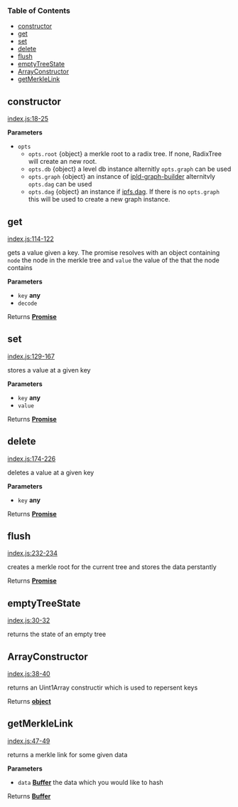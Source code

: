 <!-- Generated by documentation.js. Update this documentation by updating the source code. -->

### Table of Contents

-   [constructor](#constructor)
-   [get](#get)
-   [set](#set)
-   [delete](#delete)
-   [flush](#flush)
-   [emptyTreeState](#emptytreestate)
-   [ArrayConstructor](#arrayconstructor)
-   [getMerkleLink](#getmerklelink)

## constructor

[index.js:18-25](https://github.com/dfinity/js-dfinity-radix-tree/blob/fda15f34eac1f4b4ff2d0ef6a7a5fad66936f6ad/index.js#L18-L25 "Source code on GitHub")

**Parameters**

-   `opts`  
    -   `opts.root`  {object} a merkle root to a radix tree. If none, RadixTree will create an new root.
    -   `opts.db`  {object} a level db  instance alternitly `opts.graph` can be used
    -   `opts.graph`  {object} an instance of [ipld-graph-builder](https://github.com/ipld/js-ipld-graph-builder) alternitvly `opts.dag` can be used
    -   `opts.dag`  {object} an instance if [ipfs.dag](https://github.com/ipfs/js-ipfs#dag). If there is no `opts.graph` this will be used to create a new graph instance.

## get

[index.js:114-122](https://github.com/dfinity/js-dfinity-radix-tree/blob/fda15f34eac1f4b4ff2d0ef6a7a5fad66936f6ad/index.js#L114-L122 "Source code on GitHub")

gets a value given a key. The promise resolves with an object containing
`node` the node in the merkle tree and `value` the value of the that the
node contains

**Parameters**

-   `key` **any** 
-   `decode`  

Returns **[Promise](https://developer.mozilla.org/en-US/docs/Web/JavaScript/Reference/Global_Objects/Promise)** 

## set

[index.js:129-167](https://github.com/dfinity/js-dfinity-radix-tree/blob/fda15f34eac1f4b4ff2d0ef6a7a5fad66936f6ad/index.js#L129-L167 "Source code on GitHub")

stores a value at a given key

**Parameters**

-   `key` **any** 
-   `value`  

Returns **[Promise](https://developer.mozilla.org/en-US/docs/Web/JavaScript/Reference/Global_Objects/Promise)** 

## delete

[index.js:174-226](https://github.com/dfinity/js-dfinity-radix-tree/blob/fda15f34eac1f4b4ff2d0ef6a7a5fad66936f6ad/index.js#L174-L226 "Source code on GitHub")

deletes a value at a given key

**Parameters**

-   `key` **any** 

Returns **[Promise](https://developer.mozilla.org/en-US/docs/Web/JavaScript/Reference/Global_Objects/Promise)** 

## flush

[index.js:232-234](https://github.com/dfinity/js-dfinity-radix-tree/blob/fda15f34eac1f4b4ff2d0ef6a7a5fad66936f6ad/index.js#L232-L234 "Source code on GitHub")

creates a merkle root for the current tree and stores the data perstantly

Returns **[Promise](https://developer.mozilla.org/en-US/docs/Web/JavaScript/Reference/Global_Objects/Promise)** 

## emptyTreeState

[index.js:30-32](https://github.com/dfinity/js-dfinity-radix-tree/blob/fda15f34eac1f4b4ff2d0ef6a7a5fad66936f6ad/index.js#L30-L32 "Source code on GitHub")

returns the state of an empty tree

## ArrayConstructor

[index.js:38-40](https://github.com/dfinity/js-dfinity-radix-tree/blob/fda15f34eac1f4b4ff2d0ef6a7a5fad66936f6ad/index.js#L38-L40 "Source code on GitHub")

returns an Uint1Array constructir which is used to repersent keys

Returns **[object](https://developer.mozilla.org/en-US/docs/Web/JavaScript/Reference/Global_Objects/Object)** 

## getMerkleLink

[index.js:47-49](https://github.com/dfinity/js-dfinity-radix-tree/blob/fda15f34eac1f4b4ff2d0ef6a7a5fad66936f6ad/index.js#L47-L49 "Source code on GitHub")

returns a merkle link for some given data

**Parameters**

-   `data` **[Buffer](https://nodejs.org/api/buffer.html)** the data which you would like to hash

Returns **[Buffer](https://nodejs.org/api/buffer.html)** 

